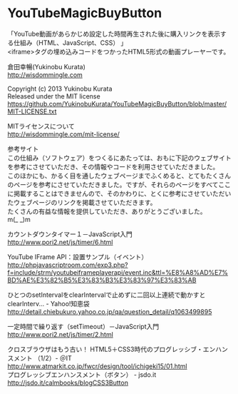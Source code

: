 YouTubeMagicBuyButton
=====================

「YouTube動画があらかじめ設定した時間再生された後に購入リンクを表示する仕組み（HTML、JavaScript、CSS） 」<br />
&lt;iframe&gt;タグの埋め込みコードをつかったHTML5形式の動画プレーヤーです。

倉田幸暢(Yukinobu Kurata)<br />
http://wisdommingle.com

Copyright (c) 2013 Yukinobu Kurata<br />
Released under the MIT license<br />
https://github.com/YukinobuKurata/YouTubeMagicBuyButton/blob/master/MIT-LICENSE.txt

MITライセンスについて<br />
http://wisdommingle.com/mit-license/

参考サイト<br />
この仕組み（ソフトウェア）をつくるにあたっては、おもに下記のウェブサイトを参考にさせていただき、その情報やコードを利用させていただきました。<br />
このほかにも、かるく目を通したウェブページまでふくめると、とてもたくさんのページを参考にさせていただきました。ですが、それらのページをすべてここに掲載することはできませんので、そのかわりに、とくに参考にさせていただいたウェブページのリンクを掲載させていただきます。<br />
たくさんの有益な情報を提供していただき、ありがとうございました。<br />
m(_ _)m

カウントダウンタイマー１－JavaScript入門<br />
http://www.pori2.net/js/timer/6.html

YouTube IFrame API：設置サンプル（イベント）<br />
http://phpjavascriptroom.com/exp3.php?f=include/strm/youtubeiframeplayerapi/event.inc&ttl=%E8%A8%AD%E7%BD%AE%E3%82%B5%E3%83%B3%E3%83%97%E3%83%AB

ひとつのsetIntervalをclearIntervalで止めずに二回以上連続で動かすとclearInterv... - Yahoo!知恵袋<br />
http://detail.chiebukuro.yahoo.co.jp/qa/question_detail/q1063499895

一定時間で繰り返す（setTimeout）－JavaScript入門<br />
http://www.pori2.net/js/timer/2.html

クロスブラウザはもう古い！ HTML5＋CSS3時代のプログレッシブ・エンハンスメント （1/2）- ＠IT<br />
http://www.atmarkit.co.jp/fwcr/design/tool/ichigeki15/01.html<br />
プログレッシブエンハンスメント（ボタン） - jsdo.it<br />
http://jsdo.it/calmbooks/blogCSS3Button
 
